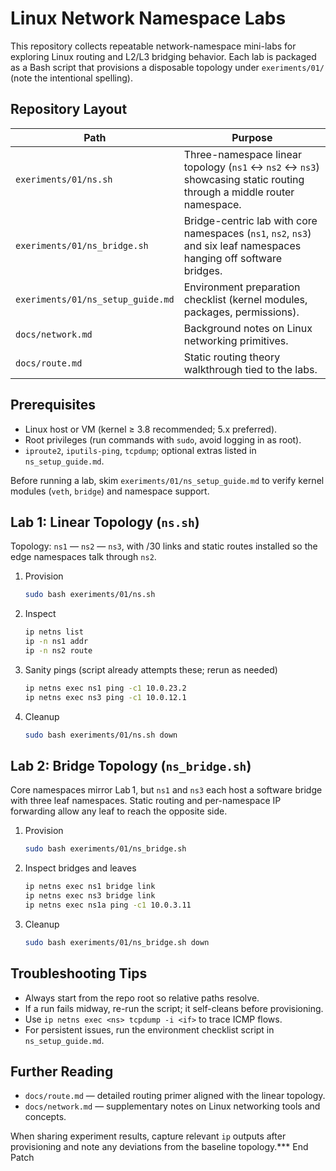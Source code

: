 # Linux Network Namespace Labs

This repository collects repeatable network-namespace mini-labs for exploring Linux routing and L2/L3 bridging behavior. Each lab is packaged as a Bash script that provisions a disposable topology under `exeriments/01/` (note the intentional spelling).

## Repository Layout

| Path | Purpose |
| --- | --- |
| `exeriments/01/ns.sh` | Three-namespace linear topology (`ns1` ↔ `ns2` ↔ `ns3`) showcasing static routing through a middle router namespace. |
| `exeriments/01/ns_bridge.sh` | Bridge-centric lab with core namespaces (`ns1`, `ns2`, `ns3`) and six leaf namespaces hanging off software bridges. |
| `exeriments/01/ns_setup_guide.md` | Environment preparation checklist (kernel modules, packages, permissions). |
| `docs/network.md` | Background notes on Linux networking primitives. |
| `docs/route.md` | Static routing theory walkthrough tied to the labs. |

## Prerequisites

- Linux host or VM (kernel ≥ 3.8 recommended; 5.x preferred).
- Root privileges (run commands with `sudo`, avoid logging in as root).
- `iproute2`, `iputils-ping`, `tcpdump`; optional extras listed in `ns_setup_guide.md`.

Before running a lab, skim `exeriments/01/ns_setup_guide.md` to verify kernel modules (`veth`, `bridge`) and namespace support.

## Lab 1: Linear Topology (`ns.sh`)

Topology: `ns1` — `ns2` — `ns3`, with /30 links and static routes installed so the edge namespaces talk through `ns2`.

1. Provision
	```bash
	sudo bash exeriments/01/ns.sh
	```
2. Inspect
	```bash
	ip netns list
	ip -n ns1 addr
	ip -n ns2 route
	```
3. Sanity pings (script already attempts these; rerun as needed)
	```bash
	ip netns exec ns1 ping -c1 10.0.23.2
	ip netns exec ns3 ping -c1 10.0.12.1
	```
4. Cleanup
	```bash
	sudo bash exeriments/01/ns.sh down
	```

## Lab 2: Bridge Topology (`ns_bridge.sh`)

Core namespaces mirror Lab 1, but `ns1` and `ns3` each host a software bridge with three leaf namespaces. Static routing and per-namespace IP forwarding allow any leaf to reach the opposite side.

1. Provision
	```bash
	sudo bash exeriments/01/ns_bridge.sh
	```
2. Inspect bridges and leaves
	```bash
	ip netns exec ns1 bridge link
	ip netns exec ns3 bridge link
	ip netns exec ns1a ping -c1 10.0.3.11
	```
3. Cleanup
	```bash
	sudo bash exeriments/01/ns_bridge.sh down
	```

## Troubleshooting Tips

- Always start from the repo root so relative paths resolve.
- If a run fails midway, re-run the script; it self-cleans before provisioning.
- Use `ip netns exec <ns> tcpdump -i <if>` to trace ICMP flows.
- For persistent issues, run the environment checklist script in `ns_setup_guide.md`.

## Further Reading

- `docs/route.md` — detailed routing primer aligned with the linear topology.
- `docs/network.md` — supplementary notes on Linux networking tools and concepts.

When sharing experiment results, capture relevant `ip` outputs after provisioning and note any deviations from the baseline topology.*** End Patch